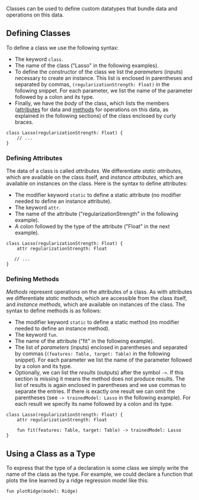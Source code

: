 Classes can be used to define custom datatypes that bundle data and operations on this data.

## Defining Classes

To define a class we use the following syntax:

* The keyword `class`.
* The name of the class ("Lasso" in the following examples).
* To define the constructor of the class we list the _parameters_ (inputs) necessary to create an instance. This list is enclosed in parentheses and separated by commas, `(regularizationStrength: Float)` in the following snippet. For each parameter, we list the name of the parameter followed by a colon and its type.
* Finally, we have the _body_ of the class, which lists the members ([attributes](#defining-attributes) for data and [methods](#defining-methods) for operations on this data, as explained in the following sections) of the class enclosed by curly braces.

```
class Lasso(regularizationStrength: Float) {
    // ...
}
```

### Defining Attributes

The data of a class is called _attributes_. We differentiate _static attributes_, which are available on the class itself, and _instance attributes_, which are available on instances on the class. Here is the syntax to define attributes:

* The modifier keyword `static` to define a static attribute (no modifier needed to define an instance attribute).
* The keyword `attr`.
* The name of the attribute ("regularizationStrength" in the following example).
* A colon followed by the type of the attribute ("Float" in the next example).

```
class Lasso(regularizationStrength: Float) {
    attr regularizationStrength: Float

   // ...
}
```

### Defining Methods

_Methods_ represent operations on the attributes of a class. As with attributes we differentiate _static methods_, which are accessible from the class itself, and _instance methods_, which are available on instances of the class. The syntax to define methods is as follows:

* The modifier keyword `static` to define a static method (no modifier needed to define an instance method).
* The keyword `fun`.
* The name of the attribute ("fit" in the following example).
* The list of _parameters_ (inputs) enclosed in parentheses and separated by commas (`(features: Table, target: Table)` in the following snippet). For each parameter we list the name of the parameter followed by a colon and its type.
* Optionally, we can list the _results_ (outputs) after the symbol `->`. If this section is missing it means the method does not produce results. The list of results is again enclosed in parentheses and we use commas to separate the entries. If there is exactly one result we can omit the parentheses (see `-> trainedModel: Lasso` in the following example). For each result we specify its name followed by a colon and its type.

```
class Lasso(regularizationStrength: Float) {
    attr regularizationStrength: Float

    fun fit(features: Table, target: Table) -> trainedModel: Lasso
}
```

## Using a Class as a Type

To express that the type of a declaration is some class we simply write the name of the class as the type. For example, we could declare a function that plots the line learned by a ridge regression model like this:

```
fun plotRidge(model: Ridge)
```